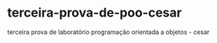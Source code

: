 # terceira-prova-de-poo-cesar
terceira prova de laboratório programação orientada a objetos - cesar
